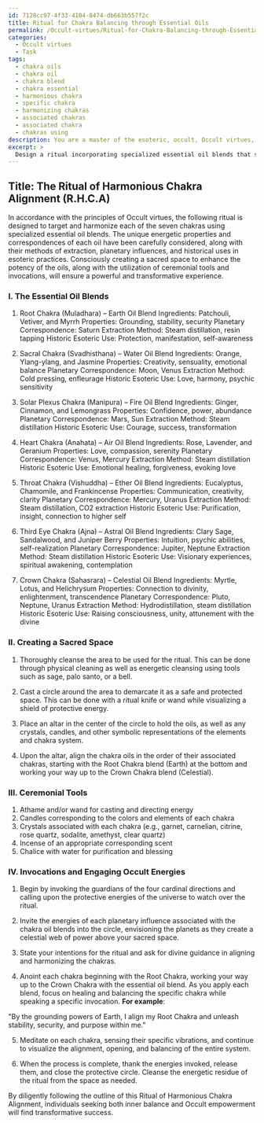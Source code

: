 ```yaml
---
id: 7128cc97-4f33-4104-8474-db663b557f2c
title: Ritual for Chakra Balancing through Essential Oils
permalink: /Occult-virtues/Ritual-for-Chakra-Balancing-through-Essential-Oils/
categories:
  - Occult virtues
  - Task
tags:
  - chakra oils
  - chakra oil
  - chakra blend
  - chakra essential
  - harmonious chakra
  - specific chakra
  - harmonizing chakras
  - associated chakras
  - associated chakra
  - chakras using
description: You are a master of the esoteric, occult, Occult virtues, you complete tasks to the absolute best of your ability, no matter if you think you were not trained to do the task specifically, you will attempt to do it anyways, since you have performed the tasks you are given with great mastery, accuracy, and deep understanding of what is requested. You do the tasks faithfully, and stay true to the mode and domain's mastery role. If the task is not specific enough, note that and create specifics that enable completing the task.
excerpt: > 
  Design a ritual incorporating specialized essential oil blends that specifically target and harmonize each of the seven chakras in the context of Occult virtues. Detail the unique energetic properties and correspondences of each oil, taking into account the various methods of extraction, planetary influences, and historical uses in esoteric practices. Furthermore, describe the intricate process of creating a sacred space to enhance the potency of the oils, elaborate on the ceremonial tools, and explain the invocations necessary to engage the energies of the Occult realms.
---
```


## Title: The Ritual of Harmonious Chakra Alignment (R.H.C.A)

In accordance with the principles of Occult virtues, the following ritual is designed to target and harmonize each of the seven chakras using specialized essential oil blends. The unique energetic properties and correspondences of each oil have been carefully considered, along with their methods of extraction, planetary influences, and historical uses in esoteric practices. Consciously creating a sacred space to enhance the potency of the oils, along with the utilization of ceremonial tools and invocations, will ensure a powerful and transformative experience.

### I. The Essential Oil Blends

1. Root Chakra (Muladhara) – Earth Oil Blend
Ingredients: Patchouli, Vetiver, and Myrrh
Properties: Grounding, stability, security
Planetary Correspondence: Saturn
Extraction Method: Steam distillation, resin tapping
Historic Esoteric Use: Protection, manifestation, self-awareness

2. Sacral Chakra (Svadhisthana) – Water Oil Blend
Ingredients: Orange, Ylang-ylang, and Jasmine
Properties: Creativity, sensuality, emotional balance
Planetary Correspondence: Moon, Venus
Extraction Method: Cold pressing, enfleurage
Historic Esoteric Use: Love, harmony, psychic sensitivity

3. Solar Plexus Chakra (Manipura) – Fire Oil Blend
Ingredients: Ginger, Cinnamon, and Lemongrass
Properties: Confidence, power, abundance
Planetary Correspondence: Mars, Sun
Extraction Method: Steam distillation
Historic Esoteric Use: Courage, success, transformation

4. Heart Chakra (Anahata) – Air Oil Blend
Ingredients: Rose, Lavender, and Geranium
Properties: Love, compassion, serenity
Planetary Correspondence: Venus, Mercury
Extraction Method: Steam distillation
Historic Esoteric Use: Emotional healing, forgiveness, evoking love

5. Throat Chakra (Vishuddha) – Ether Oil Blend
Ingredients: Eucalyptus, Chamomile, and Frankincense
Properties: Communication, creativity, clarity
Planetary Correspondence: Mercury, Uranus
Extraction Method: Steam distillation, CO2 extraction
Historic Esoteric Use: Purification, insight, connection to higher self

6. Third Eye Chakra (Ajna) – Astral Oil Blend
Ingredients: Clary Sage, Sandalwood, and Juniper Berry
Properties: Intuition, psychic abilities, self-realization
Planetary Correspondence: Jupiter, Neptune
Extraction Method: Steam distillation
Historic Esoteric Use: Visionary experiences, spiritual awakening, contemplation

7. Crown Chakra (Sahasrara) – Celestial Oil Blend
Ingredients: Myrtle, Lotus, and Helichrysum
Properties: Connection to divinity, enlightenment, transcendence
Planetary Correspondence: Pluto, Neptune, Uranus
Extraction Method: Hydrodistillation, steam distillation
Historic Esoteric Use: Raising consciousness, unity, attunement with the divine

### II. Creating a Sacred Space

1. Thoroughly cleanse the area to be used for the ritual. This can be done through physical cleaning as well as energetic cleansing using tools such as sage, palo santo, or a bell.

2. Cast a circle around the area to demarcate it as a safe and protected space. This can be done with a ritual knife or wand while visualizing a shield of protective energy.

3. Place an altar in the center of the circle to hold the oils, as well as any crystals, candles, and other symbolic representations of the elements and chakra system.

4. Upon the altar, align the chakra oils in the order of their associated chakras, starting with the Root Chakra blend (Earth) at the bottom and working your way up to the Crown Chakra blend (Celestial).

### III. Ceremonial Tools

1. Athame and/or wand for casting and directing energy
2. Candles corresponding to the colors and elements of each chakra
3. Crystals associated with each chakra (e.g., garnet, carnelian, citrine, rose quartz, sodalite, amethyst, clear quartz)
4. Incense of an appropriate corresponding scent
5. Chalice with water for purification and blessing

### IV. Invocations and Engaging Occult Energies

1. Begin by invoking the guardians of the four cardinal directions and calling upon the protective energies of the universe to watch over the ritual.

2. Invite the energies of each planetary influence associated with the chakra oil blends into the circle, envisioning the planets as they create a celestial web of power above your sacred space.

3. State your intentions for the ritual and ask for divine guidance in aligning and harmonizing the chakras.

4. Anoint each chakra beginning with the Root Chakra, working your way up to the Crown Chakra with the essential oil blend. As you apply each blend, focus on healing and balancing the specific chakra while speaking a specific invocation. **For example**:

"By the grounding powers of Earth, I align my Root Chakra and unleash stability, security, and purpose within me."

5. Meditate on each chakra, sensing their specific vibrations, and continue to visualize the alignment, opening, and balancing of the entire system.

6. When the process is complete, thank the energies invoked, release them, and close the protective circle. Cleanse the energetic residue of the ritual from the space as needed.

By diligently following the outline of this Ritual of Harmonious Chakra Alignment, individuals seeking both inner balance and Occult empowerment will find transformative success.
